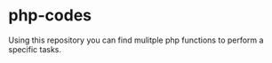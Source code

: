 # php-codes
Using this repository you can find mulitple php functions to perform a specific tasks.  
